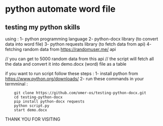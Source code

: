 # python automate word file 
## testing my python skills 

using : 
    1- python programming language
    2- python-docx library (to convert data into word file)
    3- python requests library (to fetch data from api)
    4- fetching random data from https://randomuser.me/ api

// you can get to 5000 random data from this api 
// the script will fetch all the data and convert it into demo.docx (word) file as a table

if you want to run script follow these steps : 
    1- install python from https://www.python.org/downloads/
    2- run these commands in your termminal :
    

        git clone https://github.com/omer-os/testing-python-docx.git
        cd testing-python-docx
        pip install python-docx requests
        python script.py
        start demo.docx

        
        
THANK YOU FOR VISITING 
